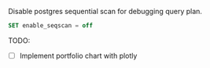 Disable postgres sequential scan for debugging query plan.
```sql
SET enable_seqscan = off
```

TODO:

- [ ] Implement portfolio chart with plotly